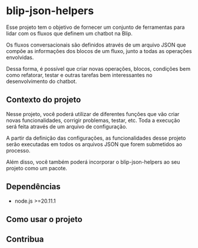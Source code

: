 # blip-json-helpers

Esse projeto tem o objetivo de fornecer um conjunto de ferramentas para lidar com os fluxos que definem um chatbot na Blip.

Os fluxos conversacionais são definidos através de um arquivo JSON que compõe as informações dos blocos de um fluxo, junto a todas as operações envolvidas.

Dessa forma, é possível que criar novas operações, blocos, condições bem como refatorar, testar e outras tarefas bem interessantes no desenvolvimento do chatbot.

## Contexto do projeto

Nesse projeto, você poderá utilizar de diferentes funções que vão criar novas funcionalidades, corrigir problemas, testar, etc. Toda a execução será feita através de um arquivo de configuração.

A partir da definição das configurações, as funcionalidades desse projeto serão executadas em todos os arquivos JSON que forem submetidos ao processo.

Além disso, você também poderá incorporar o blip-json-helpers ao seu projeto como um pacote.

## Dependências

- node.js >=20.11.1

## Como usar o projeto

## Contribua
